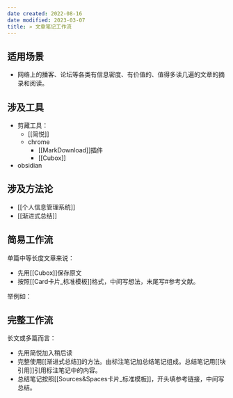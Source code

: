 ```yaml
---
date created: 2022-08-16
date modified: 2023-03-07
title: » 文章笔记工作流
---
```


## 适用场景

- 网络上的播客、论坛等各类有信息密度、有价值的、值得多读几遍的文章的摘录和阅读。

## 涉及工具

- 剪藏工具：
	- [[简悦]]
	- chrome
		- [[MarkDownload]]插件
		- [[Cubox]]
- obsidian

## 涉及方法论

- [[个人信息管理系统]]
- [[渐进式总结]]

## 简易工作流

单篇中等长度文章来说：  

- 先用[[Cubox]]保存原文
- 按照[[Card卡片_标准模板]]格式，中间写想法，末尾写#参考文献。

举例如：

## 完整工作流

长文或多篇而言：

- 先用简悦加入稍后读
- 完整使用[[渐进式总结]]的方法。由标注笔记加总结笔记组成。总结笔记用[[块引用]]引用标注笔记中的内容。
- 总结笔记按照[[Sources&Spaces卡片_标准模板]]，开头填参考链接，中间写总结。
